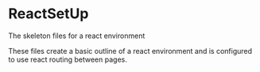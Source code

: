 # ReactSetUp
The skeleton files for a react environment

These files create a basic outline of a react environment and is configured to use react routing between pages.
